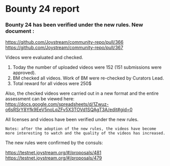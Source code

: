 # Bounty 24 report
### Bounty 24 has been verified under the new rules. New document :

https://github.com/Joystream/community-repo/pull/366
https://github.com/Joystream/community-repo/pull/367

Videos were evaluated and checked.

   1. Today the number of uploaded videos were 152 (151 submissions were approved).
   2. BM checked all videos. Work of BM were re-checked by Curators Lead.
   3. Total reward for all videos were 250$

Also, the checked videos were carried out in a new format and the entire assessment can be viewed here: 
https://docs.google.com/spreadsheets/d/1Zwuz-o6sRSrY8Yfk9EeV5noLqZFv5X3TOVd1SQAgT3A/edit#gid=0

All licenses and videos have been verified under the new rules. 

`Notes: after the adoption of the new rules, the videos have become more interesting to watch and the quality of the videos has increased. `

The new rules were confirmed by the consuls:

https://testnet.joystream.org/#/proposals/481
https://testnet.joystream.org/#/proposals/479
